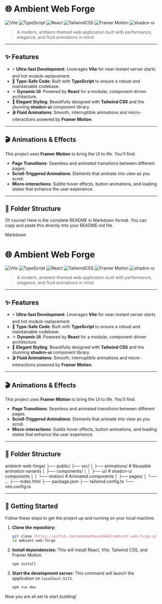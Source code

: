 # 🌐 Ambient Web Forge

![Vite](https://img.shields.io/badge/Vite-%234B5563?style=for-the-badge&logo=vite&logoColor=white)
![TypeScript](https://img.shields.io/badge/TypeScript-%23007ACC?style=for-the-badge&logo=typescript&logoColor=white)
![React](https://img.shields.io/badge/React-%2361DAFB?style=for-the-badge&logo=react&logoColor=black)
![TailwindCSS](https://img.shields.io/badge/TailwindCSS-%2306B6D4?style=for-the-badge&logo=tailwindcss&logoColor=white)
![Framer Motion](https://img.shields.io/badge/Framer%20Motion-%23E10098?style=for-the-badge&logo=framer&logoColor=white)
![shadcn-ui](https://img.shields.io/badge/shadcn--ui-%23333?style=for-the-badge)

> A modern, ambient-themed web application built with performance, elegance, and fluid animations in mind.

---

## ✨ Features

-   ⚡️ **Ultra-fast Development**: Leverages **Vite** for near-instant server starts and hot module replacement.
-   🧠 **Type-Safe Code**: Built with **TypeScript** to ensure a robust and maintainable codebase.
-   ⚛️ **Dynamic UI**: Powered by **React** for a modular, component-driven architecture.
-   🎨 **Elegant Styling**: Beautifully designed with **Tailwind CSS** and the stunning **shadcn-ui** component library.
-   🎬 **Fluid Animations**: Smooth, interruptible animations and micro-interactions powered by **Framer Motion**.

---

## 🎬 Animations & Effects

This project uses **Framer Motion** to bring the UI to life. You'll find:

-   **Page Transitions**: Seamless and animated transitions between different pages.
-   **Scroll-Triggered Animations**: Elements that animate into view as you scroll.
-   **Micro-interactions**: Subtle hover effects, button animations, and loading states that enhance the user experience.

---

## 📁 Folder Structure

Of course! Here is the complete README in Markdown format. You can copy and paste this directly into your README.md file.

Markdown

# 🌐 Ambient Web Forge

![Vite](https://img.shields.io/badge/Vite-%234B5563?style=for-the-badge&logo=vite&logoColor=white)
![TypeScript](https://img.shields.io/badge/TypeScript-%23007ACC?style=for-the-badge&logo=typescript&logoColor=white)
![React](https://img.shields.io/badge/React-%2361DAFB?style=for-the-badge&logo=react&logoColor=black)
![TailwindCSS](https://img.shields.io/badge/TailwindCSS-%2306B6D4?style=for-the-badge&logo=tailwindcss&logoColor=white)
![Framer Motion](https://img.shields.io/badge/Framer%20Motion-%23E10098?style=for-the-badge&logo=framer&logoColor=white)
![shadcn-ui](https://img.shields.io/badge/shadcn--ui-%23333?style=for-the-badge)

> A modern, ambient-themed web application built with performance, elegance, and fluid animations in mind.

---

## ✨ Features

-   ⚡️ **Ultra-fast Development**: Leverages **Vite** for near-instant server starts and hot module replacement.
-   🧠 **Type-Safe Code**: Built with **TypeScript** to ensure a robust and maintainable codebase.
-   ⚛️ **Dynamic UI**: Powered by **React** for a modular, component-driven architecture.
-   🎨 **Elegant Styling**: Beautifully designed with **Tailwind CSS** and the stunning **shadcn-ui** component library.
-   🎬 **Fluid Animations**: Smooth, interruptible animations and micro-interactions powered by **Framer Motion**.

---

## 🎬 Animations & Effects

This project uses **Framer Motion** to bring the UI to life. You'll find:

-   **Page Transitions**: Seamless and animated transitions between different pages.
-   **Scroll-Triggered Animations**: Elements that animate into view as you scroll.
-   **Micro-interactions**: Subtle hover effects, button animations, and loading states that enhance the user experience.

---

## 📁 Folder Structure

ambient-web-forge/
├── public/
├── src/
│   ├── animations/         # Reusable animation variants
│   ├── components/
│   │   ├── ui/             # shadcn-ui components
│   │   └── motion/         # Animated components
│   ├── pages/
│   └── ...
├── index.html
├── package.json
├── tailwind.config.ts
└── vite.config.ts

---

## 🚀 Getting Started

Follow these steps to get the project up and running on your local machine.

1.  **Clone the repository:**
    ```bash
    git clone [https://github.com/mohamedhasan8403/ambient-web-forge.git](https://github.com/mohamedhasan8403/ambient-web-forge.git)
    cd ambient-web-forge
    ```

2.  **Install dependencies:**
    This will install React, Vite, Tailwind CSS, and Framer Motion.
    ```bash
    npm install
    ```

3.  **Start the development server:**
    This command will launch the application on `localhost:5173`.
    ```bash
    npm run dev
    ```

Now you are all set to start building!

